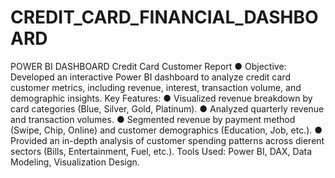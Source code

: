 # CREDIT_CARD_FINANCIAL_DASHBOARD
POWER BI DASHBOARD
Credit Card Customer Report
● Objective: Developed an interactive Power BI dashboard to analyze
credit card customer metrics, including revenue, interest,
transaction volume, and demographic insights.
Key Features:
● Visualized revenue breakdown by card categories (Blue, Silver, Gold,
Platinum).
● Analyzed quarterly revenue and transaction volumes.
● Segmented revenue by payment method (Swipe, Chip, Online) and
customer demographics (Education, Job, etc.).
● Provided an in-depth analysis of customer spending patterns across
di erent sectors (Bills, Entertainment, Fuel, etc.).
Tools Used: Power BI, DAX, Data Modeling, Visualization Design.
